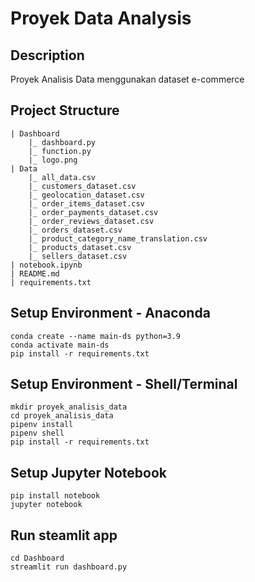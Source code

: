 # Proyek Data Analysis

## Description
Proyek Analisis Data menggunakan dataset e-commerce

## Project Structure
```
| Dashboard
    |_ dashboard.py
    |_ function.py
    |_ logo.png
| Data
    |_ all_data.csv
    |_ customers_dataset.csv
    |_ geolocation_dataset.csv
    |_ order_items_dataset.csv
    |_ order_payments_dataset.csv
    |_ order_reviews_dataset.csv
    |_ orders_dataset.csv
    |_ product_category_name_translation.csv
    |_ products_dataset.csv
    |_ sellers_dataset.csv
| notebook.ipynb
| README.md
| requirements.txt
```

## Setup Environment - Anaconda
```
conda create --name main-ds python=3.9
conda activate main-ds
pip install -r requirements.txt
```

## Setup Environment - Shell/Terminal
```
mkdir proyek_analisis_data
cd proyek_analisis_data
pipenv install
pipenv shell
pip install -r requirements.txt
```
## Setup Jupyter Notebook
```
pip install notebook
jupyter notebook
```

## Run steamlit app
```
cd Dashboard
streamlit run dashboard.py
```